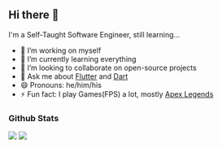 ## Hi there 👋

I'm a Self-Taught Software Engineer, still learning...

- 🔭 I’m working on myself
- 🌱 I’m currently learning everything
- 👯 I’m looking to collaborate on open-source projects
- 💬 Ask me about [Flutter](https://flutter.dev) and [Dart](https://dart.dev)
- 😄 Pronouns: he/him/his
- ⚡ Fun fact: I play Games(FPS) a lot, mostly [Apex Legends](https://www.ea.com/games/apex-legends) 


### Github Stats

<img src="https://github-readme-stats.vercel.app/api?username=abhakhand&&show_icons=true&theme=tokyonight&line_height=35&count_private=true">
<img src="https://github-readme-stats.vercel.app/api/top-langs/?username=abhakhand&hide=css,html&theme=tokyonight&layout=compact">